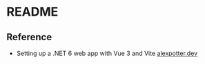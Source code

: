 # README

## Reference

- Setting up a .NET 6 web app with Vue 3 and Vite [alexpotter.dev](https://alexpotter.dev/net-6-with-vue-3/)